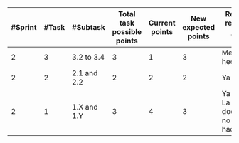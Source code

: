


|#Sprint|#Task|#Subtask|Total task possible points|Current points|New expected points|Reason to be re-evaluated /Changes done|
|-|-|-|-|-|-|-|
|2|3|3.2 to 3.4|3|1|3|Metodos hechos.|
|2|2|2.1 and 2.2|2|2|2|Ya esta hecho.|
|2|1|1.X and 1.Y|3|4|3|Ya esta hecho. La documentación no la podemos hacer.|


